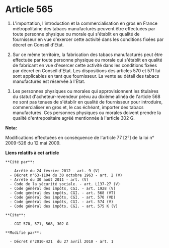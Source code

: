 # Article 565

1. L'importation, l'introduction et la commercialisation en gros en France métropolitaine des tabacs manufacturés peuvent
être effectuées par toute personne physique ou morale qui s'établit en qualité de fournisseur en vue d'exercer cette activité
dans les conditions fixées par décret en Conseil d'Etat.

2. Sur ce même territoire, la fabrication des tabacs manufacturés peut être effectuée par toute personne physique ou morale
qui s'établit en qualité de fabricant en vue d'exercer cette activité dans les conditions fixées par décret en Conseil
d'Etat. Les dispositions des articles 570 et 571 lui sont applicables en tant que fournisseur. La vente au détail des tabacs
manufacturés est réservée à l'Etat.

3. Les personnes physiques ou morales qui approvisionnent les titulaires du statut d'acheteur-revendeur prévu au dixième
alinéa de l'article 568 ne sont pas tenues de s'établir en qualité de fournisseur pour introduire, commercialiser en gros et,
le cas échéant, importer des tabacs manufacturés. Ces personnes physiques ou morales doivent prendre la qualité
d'entrepositaire agréé mentionnée à l'article 302 G.

**Nota:**

Modifications effectuées en conséquence de l'article 77 [2°] de la loi n° 2009-526 du 12 mai 2009.

**Liens relatifs à cet article**

	**Cité par**:

	  - Arrêté du 24 février 2012 - art. 9 (V)
	  - Décret n°63-1104 du 30 octobre 1963 - art. 2 (V)
	  - Arrêté du 30 août 2011 - art. (V)
	  - Code de la sécurité sociale. - art. L137-27 (V)
	  - Code général des impôts, CGI. - art. 1928 (V)
	  - Code général des impôts, CGI. - art. 568 (VT)
	  - Code général des impôts, CGI. - art. 570 (VD)
	  - Code général des impôts, CGI. - art. 574 (V)
	  - Code général des impôts, CGI. - art. 575 K (V)

	**Cite**:

	  - CGI 570, 571, 568, 302 G

	**Modifié par**:

	  - Décret n°2010-421  du 27 avril 2010 - art. 1
